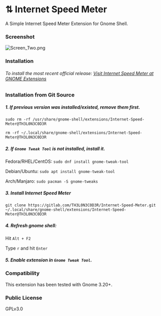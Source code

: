 # ⇅ Internet Speed Meter
A Simple Internet Speed Meter Extension for Gnome Shell.

### Screenshot

![Screen_Two.png](https://s26.postimg.cc/yhgm1dleh/Screen_Two.png)

### Installation

###### To install the most recent official release: [Visit Internet Speed Meter at GNOME Extensions](https://extensions.gnome.org/extension/1461/internet-speed-meter/) 

### Installation from Git Source

##### 1. If previous version was installed/existed, remove them first.

`sudo rm -rf /usr/share/gnome-shell/extensions/Internet-Speed-Meter@TH3L0N3C0D3R`

`rm -rf ~/.local/share/gnome-shell/extensions/Internet-Speed-Meter@TH3L0N3C0D3R`

##### 2. If `Gnome Tweak Tool` is not installed, install it.

Fedora/RHEL/CentOS: `sudo dnf install gnome-tweak-tool`

Debian/Ubuntu: `sudo apt install gnome-tweak-tool`

Arch/Manjaro: `sudo pacman -S gnome-tweaks`

##### 3. Install Internet Speed Meter

`git clone https://gitlab.com/TH3L0N3C0D3R/Internet-Speed-Meter.git ~/.local/share/gnome-shell/extensions/Internet-Speed-Meter@TH3L0N3C0D3R`


##### 4. Refresh gnome shell:
Hit `Alt + F2`

Type `r` and hit `Enter`

##### 5. Enable extension in `Gnome Tweak Tool`.

### Compatibility

This extension has been tested with Gnome 3.20+.

### Public License
GPLv3.0
